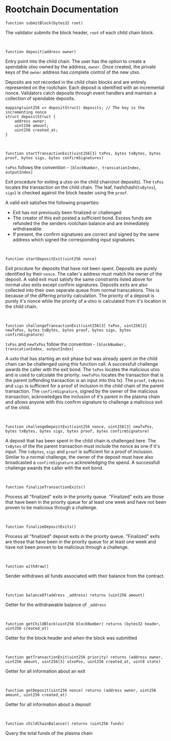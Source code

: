 # Rootchain Documentation
```solidity
function submitBlock(bytes32 root)
```
The validator submits the block header, `root` of each child chain block.  

<br >

```solidity
function deposit(address owner)
```
Entry point into the child chain. The user has the option to create a spendable utxo owned by the address, `owner`. Once created,
the private keys of the `owner` address has complete control of the new utxo.

Deposits are not recorded in the child chain blocks and are entirely represented on the rootchain. Each deposit is identified with an incremental nonce.
Validators catch deposits through event handlers and maintain a collection of spendable deposits.
```solidity
mapping(uint256 => depositStruct) deposits; // The key is the incrementing nonce
struct depositStruct {
    address owner;
    uint256 amount;
    uint256 created_at;
}
```

<br />

```solidity
function startTransactionExit(uint256[3] txPos, bytes txBytes, bytes proof, bytes sigs, bytes confirmSignatures)
```
`txPos` follows the convention - `[blockNumber, transcationIndex, outputIndex]`

Exit procedure for exiting a utxo on the child chain(not deposits). The `txPos` locates the transaction on the child chain. The leaf, hash(hash(`txBytes`), `sigs`) is checked against the block header using the `proof`.

A valid exit satisfies the following properties:
  - Exit has not previously been finalized or challenged
  - The creator of this exit posted a sufficient bond. Excess funds are refunded the the senders rootchain balance and are immediately withdrawable.
  - If present, the confirm signatures are correct and signed by the same address which signed the corresponding input signatures.

<br />

```solidity
function startDepositExit(uint256 nonce)
```
Exit procdure for deposits that have not been spent. Deposits are purely identified by their `nonce`. The caller's address must match the owner of the deposit.
A valid exit must satisfy the same constraints listed above for normal utxo exits except confirm signatures. Deposits exits are also collected into their own seperate queue from normal transcations.
This is because of the differing priority calculation. The priority of a deposit is purely it's nonce while the priority of a utxo is calculated from it's location in the child chain.

<br />

```solidity
function challengeTransactionExit(uint256[3] txPos, uint256[2] newTxPos, bytes txBytes, bytes proof, bytes sigs, bytes confirmSignature)
```
`txPos` and `newTxPos` follow the convention - `[blockNumber, transcationIndex, outputIndex]`

A uxto that has starting an exit phase but was already spent on the child chain can be challenged using this function call. A successfull challenge awards the caller with the exit bond.
The `txPos` locates the malicious utxo and is used to calculate the priority. `newTxPos` locates the transaction that is the parent (offending transaction is an input into this tx).
The `proof`, `txBytes` and `sigs` is sufficient for a proof of inclusion in the child chain of the parent transaction. The `confirmSignature`, signed by the owner of the malicious transaction,
acknowledges the inclusion of it's parent in the plasma chain and allows anyone with this confirm signature to challenge a malicious exit of the child.

<br />

```solidity
function challengeDepositExit(uint256 nonce, uint256[3] newTxPos, bytes txBytes, bytes sigs, bytes proof, bytes confirmSignature)
```
A deposit that has been spent in the child chain is challenged here. The `txBytes` of the the parent transaction must include the nonce as one if it's input. The `txBytes`, `sigs` and `proof` is
sufficient for a proof of inclusion. Similar to a normal challenge, the owner of the deposit must have also broadcasted a `confirmSignature` acknowledging the spend. A successfull challenge awards the
caller with the exit bond.

<br />

```solidity
function finalizeTransactionExits()
```
Process all "finalized" exits in the priority queue. "Finalized" exits are those that have been in the priority queue for at least one week and have not been proven to be malicious through a challenge.

<br />

```solidity
function finalizeDepositExits()
```
Process all "finalized" deposit exits in the priority queue. "Finalized" exits are those that have been in the priority queue for at least one week and have not been proven to be malicious through a challenge.

<br />

```solidity
function withdraw()
```
Sender withdraws all funds associated with their balance from the contract.

<br />

```solidity
function balanceOf(address _address) returns (uint256 amount)
```
Getter for the withdrawable balance of `_address`

<br />

```solidity
function getChildBlock(uint256 blockNumber) returns (bytes32 header, uint256 created_at)
```
Getter for the block header and when the block was submitted

<br />

```solidity
function getTransactionExit(uint256 priority) returns (address owner, uint256 amount, uint256[3] utxoPos, uint256 created_at, uint8 state)
```
Getter for all information about an exit

<br />

```solidity
function getDeposit(uint256 nonce) returns (address owner, uint256 amount, uint256 created_at)
```
Getter for all information about a deposit

<br />

```solidity
function childChainBalance() returns (uint256 funds)
```
Query the total funds of the plasma chain
